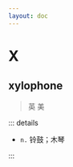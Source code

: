 ```yaml
---
layout: doc
---
```


# X

## xylophone
> 英 <Phonetic word="xylophone" lang="en-GB" phonetic="/ˈzaɪləfəʊn/"/>
> 美 <Phonetic word="xylophone" lang="en-US" phonetic="/'zaɪləfon/"/>

::: details

- `n.` 铃鼓；木琴

:::